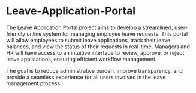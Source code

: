 # Leave-Application-Portal
The Leave Application Portal project aims to develop a streamlined, user-friendly online system for managing employee leave requests. This portal will allow employees to submit leave applications, track their leave balances, and view the status of their requests in real-time. 
Managers and HR will have access to an intuitive interface to review, approve, or reject leave applications, ensuring efficient workflow management.

The goal is to reduce administrative burden, improve transparency, and provide a seamless experience for all users involved in the leave management process.
